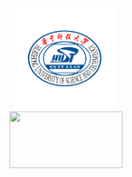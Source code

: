 <div align = center>
<img src="./hust.png" width="" height="180"/>
</div>

<!--
## **HUST-CS 23级课程存档**
- [x] ~~**课件,笔记,代码,实验报告...**~~
---------------
-->

<!--
![](https://nuyoahwjl.github.io/img/coding.gif)
-->

<div style="text-align:center;">
  <img src="https://nuyoahwjl.github.io/img/coding.gif" alt="" style="width:200px;height:100px;">
</div>
